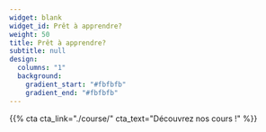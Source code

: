 ```yaml
---
widget: blank
widget_id: Prêt à apprendre?
weight: 50
title: Prêt à apprendre?
subtitle: null
design:
  columns: "1"
  background:
    gradient_start: "#fbfbfb"
    gradient_end: "#fbfbfb"
---
```


{{% cta cta_link="./course/" cta_text="Découvrez nos cours !" %}}
